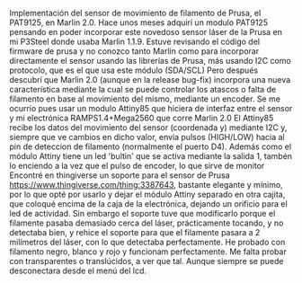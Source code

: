 Implementación del sensor de movimiento de filamento de Prusa, el PAT9125, en Marlin 2.0.
Hace unos meses adquirí un modulo PAT9125 pensando en poder incorporar este novedoso sensor láser de la Prusa en mi P3Steel donde usaba Marlin 1.1.9.
Estuve revisando el código del firmware de prusa y no conozco tanto Marlin como para incorporar directamente el sensor usando las librerías de Prusa, más usando I2C como protocolo, que es el que usa este módulo (SDA/SCL) 
Pero después descubrí que Marlin 2.0 (aunque en la release bug-fix) incorpora una nueva característica mediante la cual se puede controlar los atascos o falta de filamento en base al movimiento del mismo, mediante un encoder.
Se me ocurrio pues usar un modulo Attiny85 que hiciera de interfaz entre el sensor y mi electrónica RAMPS1.4+Mega2560 que corre Marlin 2.0
El Attiny85 recibe los datos del movimiento del sensor (coordenada y) mediante I2C y, siempre que ve cambios en dicho valor, envía pulsos (HIGH/LOW) hacia al pin de deteccion de filamento (normalmente el puerto D4). Además como el módulo Attiny tiene un led 'bultin' que se activa mediante la salida 1, tambén lo enciendo a la vez que el pulso de encoder, lo que sirve de monitor
Encontré en thingiverse un soporte para el sensor de Prusa https://www.thingiverse.com/thing:3387643, bastante elegante y mínimo, por lo que opté por usarlo y dejar el módulo Attiny separado en otra cajita, que coloqué encima de la caja de la electrónica,  dejando un orificio para el led de actividad. 
Sin embargo el soporte tuve que modificarlo porque el filamente pasaba demasiado cerca del láser, prácticamente tocando, y no detectaba bien, y rehice el soporte para que el filamente pasara a 2 milímetros del láser, con lo que detectaba perfectamente. He probado con filamento negro, blanco y rojo y funcionam perfectamente. Me falta probar con transparentes o translúcidos, a ver que tal. Aunque siempre se puede desconectara desde el menú del lcd.

